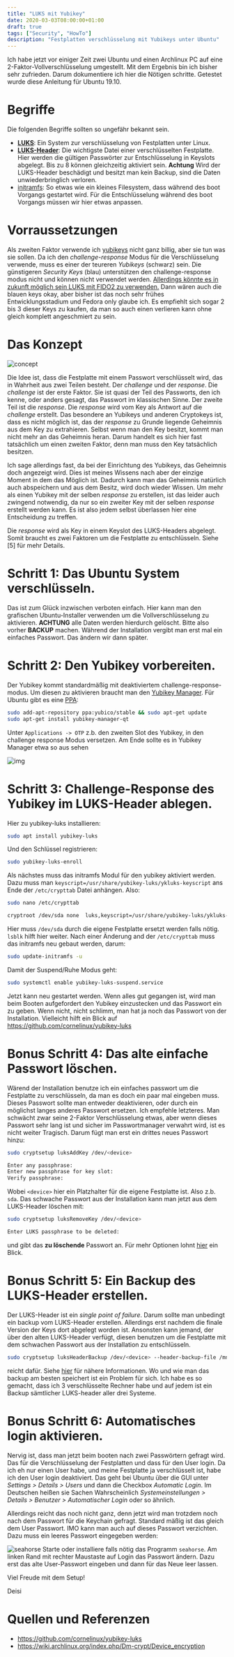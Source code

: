```yaml
---
title: "LUKS mit Yubikey"
date: 2020-03-03T08:00:00+01:00
draft: true
tags: ["Security", "HowTo"]
description: "Festplatten verschlüsselung mit Yubikeys unter Ubuntu"
---
```


Ich habe jetzt vor einiger Zeit zwei Ubuntu und einen Archlinux PC auf eine
2-Faktor-Vollverschlüsselung umgestellt. Mit dem Ergebnis bin ich bisher sehr
zufrieden. Darum dokumentiere ich hier die Nötigen schritte. Getestet wurde
diese Anleitung für Ubuntu 19.10.
# Begriffe

Die folgenden Begriffe sollten so ungefähr bekannt sein.
- **[LUKS](https://wiki.archlinux.org/index.php/Dm-crypt)**: Ein System zur
  verschlüsselung von Festplatten unter Linux.
- **[LUKS-Header](https://wiki.archlinux.org/index.php/Dm-crypt/Device_encryption#Backup_and_restore)**:
  Die wichtigste Datei einer verschlüsselten Festplatte. Hier werden die
  gültigen Passwörter zur Entschlüsselung in Keyslots abgelegt. Bis zu 8 können
  gleichzeitig aktiviert sein. **Achtung** Wird der LUKS-Header beschädigt und
  besitzt man kein Backup, sind die Daten unwiederbringlich verloren.
- [initramfs](https://wiki.archlinux.org/index.php/Mkinitcpio): So etwas wie ein
  kleines Filesystem, dass während des boot Vorgangs gestartet wird. Für die
  Entschlüsselung während des boot Vorgangs müssen wir hier etwas anpassen.
# Vorraussetzungen

Als zweiten Faktor verwende ich [yubikeys](https://www.yubico.com/) nicht ganz
billig, aber sie tun was sie sollen. Da ich den *challenge-response* Modus für
die Verschlüsselung verwende, muss es einer der teureren *Yubikeys* (schwarz)
sein. Die günstigeren *Security Keys* (blau) unterstützen den challenge-response
modus nicht und können nicht verwendet werden. [Allerdings könnte es in zukunft
möglich sein LUKS mit FIDO2 zu verwenden.](https://github.com/shimunn/fido2luks)
Dann wären auch die blauen keys okay, aber bisher ist das noch sehr frühes
Entwicklungsstadium und Fedora only glaube ich. Es empfiehlt sich sogar 2 bis 3
dieser Keys zu kaufen, da man so auch einen verlieren kann ohne gleich komplett
angeschmiert zu sein.


# Das Konzept

![concept](/yubikey/challenge_response.svg)


Die Idee ist, dass die Festplatte mit einem Passwort verschlüsselt wird, das in
Wahrheit aus zwei Teilen besteht. Der *challenge* und der *response*. Die
*challenge* ist der erste Faktor. Sie ist quasi der Teil des Passworts, den ich
kenne, oder anders gesagt, das Passwort im klassischen Sinne. Der zweite Teil
ist die *response*. Die *response* wird vom Key als Antwort auf die *challenge*
erstellt. Das besondere an Yubikeys und anderen Cryptokeys ist, dass es nicht
möglich ist, das der *response* zu Grunde liegende Geheimnis aus dem Key zu
extrahieren. Selbst wenn man den Key besitzt, kommt man nicht mehr an das
Geheimnis heran. Darum handelt es sich hier fast tatsächlich um einen zweiten
Faktor, denn man muss den Key tatsächlich besitzen.

Ich sage allerdings fast, da bei der Einrichtung des Yubikeys, das Geheimnis
doch angezeigt wird. Dies ist meines Wissens nach aber der einzige Moment in dem
das Möglich ist. Dadurch kann man das Geheimnis natürlich auch abspeichern und
aus dem Besitz, wird doch wieder Wissen. Um mehr als einen Yubikey mit der
selben *response* zu erstellen, ist das leider auch zwingend notwendig, da nur
so ein zweiter Key mit der selben *response* erstellt werden kann. Es ist also
jedem selbst überlassen hier eine Entscheidung zu treffen.

Die *response* wird als Key in einem Keyslot des LUKS-Headers abgelegt. Somit
braucht es zwei Faktoren um die Festplatte zu entschlüsseln. Siehe [5] für mehr
Details.

# Schritt 1: Das Ubuntu System verschlüsseln.

Das ist zum Glück inzwischen verboten einfach. Hier kann man den grafischen
Ubuntu-Installer verwenden um die Vollverschlüsselung zu aktivieren. **ACHTUNG**
alle Daten werden hierdurch gelöscht. Bitte also vorher **BACKUP** machen.
Während der Installation vergibt man erst mal ein einfaches Passwort. Das ändern
wir dann später.

# Schritt 2: Den Yubikey vorbereiten.

Der Yubikey kommt standardmäßig mit deaktiviertem challenge-response-modus. Um
diesen zu aktivieren braucht man den [Yubikey
Manager](https://www.yubico.com/products/services-software/download/yubikey-manager/).
Für Ubuntu gibt es eine
[PPA](https://support.yubico.com/support/solutions/articles/15000010964-enabling-the-yubico-ppa-on-ubuntu):

```bash
sudo add-apt-repository ppa:yubico/stable && sudo apt-get update
sudo apt-get install yubikey-manager-qt
```
Unter `Applications -> OTP` z.b. den zweiten Slot des Yubikey, in den challenge
response Modus versetzen. Am Ende sollte es in Yubikey Manager etwa so aus sehen

![img](/yubikey/yubikey_manager.png)

# Schritt 3: Challenge-Response des Yubikey im LUKS-Header ablegen.

Hier zu yubikey-luks installieren:
``` bash
sudo apt install yubikey-luks
```
Und den Schlüssel registrieren:
``` bash
sudo yubikey-luks-enroll
```
Als nächstes muss das initramfs Modul für den yubikey aktiviert werden. Dazu
muss man `keyscript=/usr/share/yubikey-luks/ykluks-keyscript` ans Ende der
`/etc/crypttab` Datei anhängen. Also:

``` bash
sudo nano /etc/crypttab

cryptroot /dev/sda none  luks,keyscript=/usr/share/yubikey-luks/ykluks-keyscript
```

Hier muss `/dev/sda` durch die eigene Festplatte ersetzt werden falls nötig.
`lsblk` hilft hier weiter. Nach einer Änderung and der `/etc/crypttab` muss das
initramfs neu gebaut werden, darum:

``` bash
sudo update-initramfs -u
```

Damit der Suspend/Ruhe Modus geht:

``` bash
sudo systemctl enable yubikey-luks-suspend.service
```

Jetzt kann neu gestartet werden. Wenn alles gut gegangen ist, wird man beim
Booten aufgefordert den Yubikey einzustecken und das Passwort ein zu geben. Wenn
nicht, nicht schlimm, man hat ja noch das Passwort von der Installation.
Vielleicht hilft ein Blick auf https://github.com/cornelinux/yubikey-luks


# Bonus Schritt 4: Das alte einfache Passwort löschen.

Wärend der Installation benutze ich ein einfaches passwort um die Festplatte zu
verschlüsseln, da man es doch ein paar mal eingeben muss. Dieses Passwort sollte
man entweder deaktivieren, oder durch ein möglichst langes anderes Passwort
ersetzen. Ich empfehle letzteres. Man schwächt zwar seine 2-Faktor
Verschlüsselung etwas, aber wenn dieses Passwort sehr lang ist und sicher im
Passwortmanager verwahrt wird, ist es nicht weiter Tragisch. Darum fügt man erst
ein drittes neues Passwort hinzu:

``` bash
sudo cryptsetup luksAddKey /dev/<device> 

Enter any passphrase:
Enter new passphrase for key slot:
Verify passphrase:
```

Wobei `<device>` hier ein Platzhalter für die eigene Festplatte ist. Also z.b.
`sda`. Das schwache Passwort aus der Installation kann man jetzt aus dem
LUKS-Header löschen mit:
```bash
sudo cryptsetup luksRemoveKey /dev/<device>

Enter LUKS passphrase to be deleted:
```
und gibt das **zu löschende** Passwort an. Für mehr Optionen lohnt [hier](https://wiki.archlinux.org/index.php/Dm-crypt/Device_encryption#Key_management) ein Blick.


# Bonus Schritt 5: Ein Backup des LUKS-Header erstellen.
Der LUKS-Header ist ein *single point of failure*. Darum sollte man unbedingt
ein backup vom LUKS-Header erstellen. Allerdings erst nachdem die finale Version
der Keys dort abgelegt worden ist. Ansonsten kann jemand, der über den alten
LUKS-Header verfügt, diesen benutzen um die Festplatte mit dem schwachen
Passwort aus der Installation zu entschlüsseln.

```bash
sudo cryptsetup luksHeaderBackup /dev/<device> --header-backup-file /mnt/<backup>/<file>.img
```

reicht dafür. Siehe
[hier](https://wiki.archlinux.org/index.php/Dm-crypt/Device_encryption#Backup_and_restore)
für nähere Informationen. Wo und wie man das backup am besten speichert ist ein
Problem für sich. Ich habe es so gemacht, dass ich 3 verschlüsselte Rechner habe
und auf jedem ist ein Backup sämtlicher LUKS-header aller drei Systeme.

# Bonus Schritt 6: Automatisches login aktivieren.
Nervig ist, dass man jetzt beim booten nach zwei Passwörtern gefragt wird. Das
für die Verschlüsselung der Festplatten und dass für den User login. Da ich eh
nur einen User habe, und meine Festplatte ja verschlüsselt ist, habe ich den
User login deaktiviert. Das geht bei Ubuntu über die GUI unter *Settings >
Details > Users* und dann die Checkbox *Automatic Login*. Im Deutschen heißen
sie Sachen Wahrscheinlich *Systemeinstellungen > Details > Benutzer >
Automatischer Login* oder so ähnlich.

Allerdings reicht das noch nicht ganz, denn jetzt wird man trotzdem noch nach
dem Passwort für die Keychain gefragt. Standard mäßig ist das gleich dem User
Passwort. IMO kann man auch auf dieses Passwort verzichten. Dazu muss ein leeres
Passwort eingegeben werden:


![seahorse](/yubikey/seahorse.png) Starte oder installiere falls nötig das
Programm `seahorse`. Am linken Rand mit rechter Maustaste auf Login das Passwort
ändern. Dazu erst das alte User-Passwort eingeben und dann für das Neue leer
lassen.

Viel Freude mit dem Setup! 

Deisi


# Quellen und Referenzen
- https://github.com/cornelinux/yubikey-luks
- https://wiki.archlinux.org/index.php/Dm-crypt/Device_encryption
